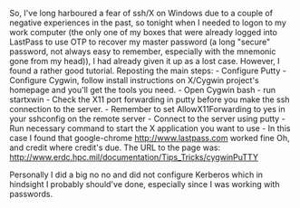 So, I've long harboured a fear of ssh/X on Windows due to a couple of negative experiences in the past, so tonight when I needed to logon to my work computer (the only one of my boxes that were already logged into LastPass to use OTP to recover my master password (a long "secure" password, not always easy to remember, especially with the mnemonic gone from my head)), I had already given it up as a lost case.
However, I found a rather good tutorial. Reposting the main steps:
    - Configure Putty
    - Configure Cygwin, follow install instructions on X/Cygwin project's homepage and you'll get the tools you need.
    - Open Cygwin bash
    - run startxwin
    - Check the X11 port forwarding in putty before you make the ssh connection to the server.
        - Remember to set AllowX11Forwarding to yes in your sshconfig on the remote server</li>
    - Connect to the server using putty
    -  Run necessary command to start the X application you want to use
    -  In this case I found that google-chrome http://www.lastpass.com worked fine
Oh, and credit where credit's due. The URL to the page was: <a href="http://www.erdc.hpc.mil/documentation/Tips_Tricks/cygwinPuTTY">http://www.erdc.hpc.mil/documentation/Tips_Tricks/cygwinPuTTY</a></p>
Personally I did a big no no and did not configure Kerberos which in hindsight I probably should've done, especially since I was working with passwords.</p>
